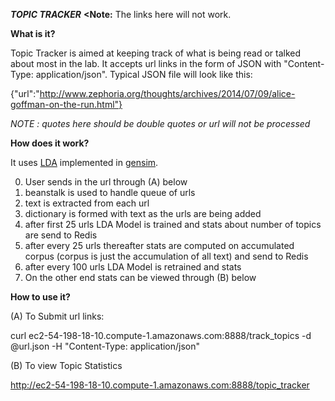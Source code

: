 ***TOPIC TRACKER***
<b><Note:</b> The links here will not work.

**What is it?**

Topic Tracker is aimed at keeping track of what is being read or talked about most in the lab.
It accepts url links in the form of JSON with "Content-Type: application/json".
Typical JSON file will look like this:

{"url":"http://www.zephoria.org/thoughts/archives/2014/07/09/alice-goffman-on-the-run.html"}

*NOTE : quotes here should be double quotes or url will not be processed*

**How does it work?**

It uses [LDA](https://en.wikipedia.org/wiki/Latent_Dirichlet_allocation) implemented in [gensim](https://radimrehurek.com/gensim/).

0. User sends in the url through (A) below
1. beanstalk is used to handle queue of urls
2. text is extracted from each url
3. dictionary is formed with text as the urls are being added
4. after first 25 urls LDA Model is trained and stats about number of topics are send to Redis
5. after every 25 urls thereafter stats are computed on accumulated corpus (corpus is just the accumulation of all text) and send to Redis
6. after every 100 urls LDA Model is retrained and stats
7. On the other end stats can be viewed through (B) below


**How to use it?**

(A) To Submit url links:

 curl ec2-54-198-18-10.compute-1.amazonaws.com:8888/track_topics -d @url.json -H "Content-Type: application/json"

(B) To view Topic Statistics

 http://ec2-54-198-18-10.compute-1.amazonaws.com:8888/topic_tracker
